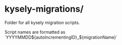 # kysely-migrations/
Folder for all kysely migration scripts.

Script names are formatted as \`YYYYMMDD${autoIncrementingID}_${migrationName}\`